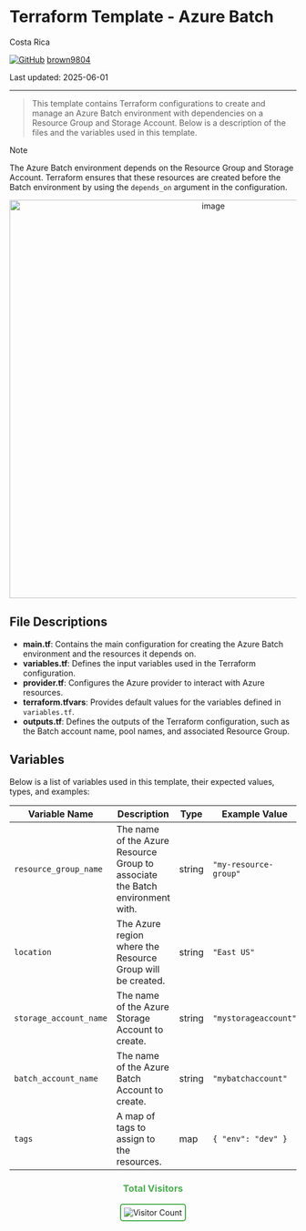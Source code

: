 # Terraform Template - Azure Batch

Costa Rica

[![GitHub](https://img.shields.io/badge/--181717?logo=github&logoColor=ffffff)](https://github.com/)
[brown9804](https://github.com/brown9804)

Last updated: 2025-06-01

----------

> This template contains Terraform configurations to create and manage an Azure Batch environment with dependencies on a Resource Group and Storage Account. Below is a description of the files and the variables used in this template.

> [!NOTE]
> The Azure Batch environment depends on the Resource Group and Storage Account. Terraform ensures that these resources are created before the Batch environment by using the `depends_on` argument in the configuration.

<p align="center">
    <img width="700" alt="image" src="https://github.com/user-attachments/assets/f3079753-80f4-405e-9791-380050e5121a">
</p>

## File Descriptions

- **main.tf**: Contains the main configuration for creating the Azure Batch environment and the resources it depends on.
- **variables.tf**: Defines the input variables used in the Terraform configuration.
- **provider.tf**: Configures the Azure provider to interact with Azure resources.
- **terraform.tfvars**: Provides default values for the variables defined in `variables.tf`.
- **outputs.tf**: Defines the outputs of the Terraform configuration, such as the Batch account name, pool names, and associated Resource Group.

## Variables

Below is a list of variables used in this template, their expected values, types, and examples:

| Variable Name             | Description                                      | Type   | Example Value         |
|---------------------------|--------------------------------------------------|--------|-----------------------|
| `resource_group_name`     | The name of the Azure Resource Group to associate the Batch environment with. | string | `"my-resource-group"` |
| `location`                | The Azure region where the Resource Group will be created. | string | `"East US"`           |
| `storage_account_name`    | The name of the Azure Storage Account to create. | string | `"mystorageaccount"`  |
| `batch_account_name`      | The name of the Azure Batch Account to create.   | string | `"mybatchaccount"`    |
| `tags`                    | A map of tags to assign to the resources.        | map    | `{ "env": "dev" }`    |

<div align="center">
  <h3 style="color: #4CAF50;">Total Visitors</h3>
  <img src="https://profile-counter.glitch.me/brown9804/count.svg" alt="Visitor Count" style="border: 2px solid #4CAF50; border-radius: 5px; padding: 5px;"/>
</div>
